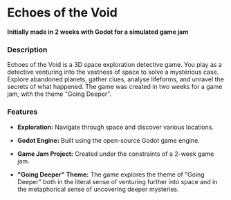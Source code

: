 # Echoes of the Void

**Initially made in 2 weeks with Godot for a simulated game jam**

### Description

Echoes of the Void is a 3D space exploration detective game.  You play as a detective venturing into the vastness of space to solve a mysterious case.  Explore abandoned planets, gather clues, analyse lifeforms, and unravel the secrets of what happened.  The game was created in two weeks for a game jam, with the theme "Going Deeper".

### Features

* **Exploration:** Navigate through space and discover various locations.

* **Godot Engine:** Built using the open-source Godot game engine.

* **Game Jam Project:** Created under the constraints of a 2-week game jam.

* **"Going Deeper" Theme:** The game explores the theme of "Going Deeper" both in the literal sense of venturing further into space and in the metaphorical sense of uncovering deeper mysteries.
